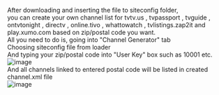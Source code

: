 After downloading and inserting the file to siteconfig folder,<br>
you can create your own channel list for tvtv.us , tvpassport , tvguide , ontvtonight , directv , online.tivo , whattowatch , tvlistings.zap2it and play.xumo.com based on zip/postal code you want.<br>
All you need to do is, going into "Channel Generator" tab<br>
Choosing siteconfig file from loader<br>
And typing your zip/postal code into "User Key" box such as 10001 etc.<br>
![image](https://user-images.githubusercontent.com/97025515/152794009-0216c4bf-e8a8-47cb-a49d-0d3a4535a195.png)
<br>And all channels linked to entered postal code will be listed in created channel.xml file<br>
![image](https://user-images.githubusercontent.com/97025515/152793944-5c926010-12a9-4172-9c41-2df88de31393.png)
